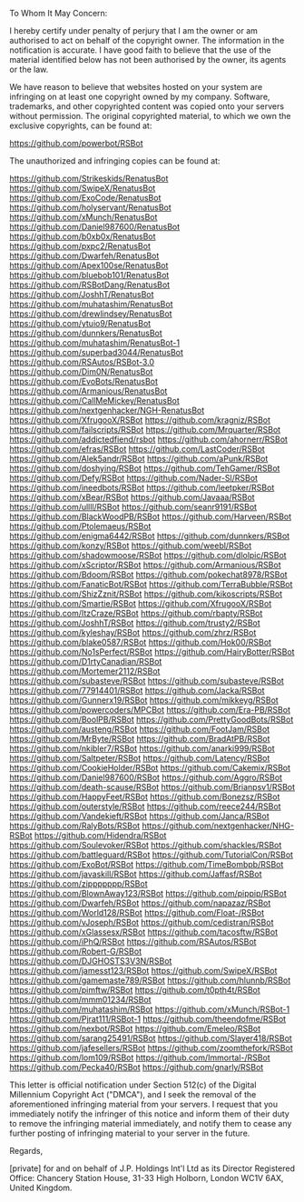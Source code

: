 To Whom It May Concern:

I hereby certify under penalty of perjury that I am the owner or am
authorised to act on behalf of the copyright owner. The information in the
notification is accurate. I have good faith to believe that the use of the
material identified below has not been authorised by the owner, its agents
or the law.

We have reason to believe that websites hosted on your system
are infringing on at least one copyright owned by my company. Software,
trademarks, and other copyrighted content was copied onto your servers
without permission. The original copyrighted material, to which we own the
exclusive copyrights, can be found at:

https://github.com/powerbot/RSBot

The unauthorized and infringing copies can be found at:

https://github.com/Strikeskids/RenatusBot
https://github.com/SwipeX/RenatusBot
https://github.com/ExoCode/RenatusBot
https://github.com/holyservant/RenatusBot
https://github.com/xMunch/RenatusBot
https://github.com/Daniel987600/RenatusBot
https://github.com/b0xb0x/RenatusBot
https://github.com/pxpc2/RenatusBot
https://github.com/Dwarfeh/RenatusBot
https://github.com/Apex100se/RenatusBot
https://github.com/bluebob101/RenatusBot
https://github.com/RSBotDang/RenatusBot
https://github.com/JoshhT/RenatusBot
https://github.com/muhatashim/RenatusBot
https://github.com/drewlindsey/RenatusBot
https://github.com/ytuio9/RenatusBot
https://github.com/dunnkers/RenatusBot
https://github.com/muhatashim/RenatusBot-1
https://github.com/superbad3044/RenatusBot
https://github.com/RSAutos/RSBot-3.0
https://github.com/Dim0N/RenatusBot
https://github.com/EvoBots/RenatusBot
https://github.com/Armanious/RenatusBot
https://github.com/CallMeMickey/RenatusBot
https://github.com/nextgenhacker/NGH-RenatusBot
https://github.com/XfrugooX/RSBot
https://github.com/kragniz/RSBot
https://github.com/failscripts/RSBot
https://github.com/Mrquarter/RSBot
https://github.com/addictedfiend/rsbot
https://github.com/ahornerr/RSBot
https://github.com/efras/RSBot
https://github.com/LastCoder/RSBot
https://github.com/Alek5andr/RSBot
https://github.com/aPunk/RSBot
https://github.com/doshying/RSBot
https://github.com/TehGamer/RSBot
https://github.com/Defy/RSBot
https://github.com/Nader-Sl/RSBot
https://github.com/ineedbots/RSBot
https://github.com/leetpker/RSBot
https://github.com/xBear/RSBot
https://github.com/Javaaa/RSBot
https://github.com/ullll/RSBot
https://github.com/seanr9191/RSBot
https://github.com/BlackWoodPB/RSBot
https://github.com/Harveen/RSBot
https://github.com/Ptolemaeus/RSBot
https://github.com/enigma6442/RSBot
https://github.com/dunnkers/RSBot
https://github.com/konzy/RSBot
https://github.com/weebl/RSBot
https://github.com/shadowmoose/RSBot
https://github.com/dlolpic/RSBot
https://github.com/xScriptor/RSBot
https://github.com/Armanious/RSBot
https://github.com/Bdoom/RSBot
https://github.com/pokechat8978/RSBot
https://github.com/FanaticBot/RSBot
https://github.com/TerraBubble/RSBot
https://github.com/ShizZznit/RSBot
https://github.com/kikoscripts/RSBot
https://github.com/Smartie/RSBot
https://github.com/XfrugooX/RSBot
https://github.com/ItzCraze/RSBot
https://github.com/rbapty/RSBot
https://github.com/JoshhT/RSBot
https://github.com/trusty2/RSBot
https://github.com/kyleshay/RSBot
https://github.com/zhrz/RSBot
https://github.com/blake0587/RSBot
https://github.com/Hok00/RSBot
https://github.com/No1sPerfect/RSBot
https://github.com/HairyBotter/RSBot
https://github.com/D1rtyCanadian/RSBot
https://github.com/Mortemer2112/RSBot
https://github.com/subasteve/RSBot
https://github.com/subasteve/RSBot
https://github.com/77914401/RSBot
https://github.com/Jacka/RSBot
https://github.com/Gunnerx19/RSBot
https://github.com/mikkeyg/RSBot
https://github.com/powercoders/MPCBot
https://github.com/Era-PB/RSBot
https://github.com/BoolPB/RSBot
https://github.com/PrettyGoodBots/RSBot
https://github.com/austeng/RSBot
https://github.com/FootJam/RSBot
https://github.com/MrByte/RSBot
https://github.com/BradAtPB/RSBot
https://github.com/nkibler7/RSBot
https://github.com/anarki999/RSBot
https://github.com/Saltpeter/RSBot
https://github.com/Latency/RSBot
https://github.com/CookieHolder/RSBot
https://github.com/Cakemix/RSBot
https://github.com/Daniel987600/RSBot
https://github.com/Aggro/RSBot
https://github.com/death-scause/RSBot
https://github.com/Brianpsv1/RSBot
https://github.com/HappyFeet/RSBot
https://github.com/Bonezsz/RSBot
https://github.com/outerstyle/RSBot
https://github.com/reece244/RSBot
https://github.com/Vandekieft/RSBot
https://github.com/Janca/RSBot
https://github.com/RalyBots/RSBot
https://github.com/nextgenhacker/NHG-RSBot
https://github.com/Hidendra/RSBot
https://github.com/Soulevoker/RSBot
https://github.com/shackles/RSBot
https://github.com/battleguard/RSBot
https://github.com/TutorialCon/RSBot
https://github.com/ExoBot/RSBot
https://github.com/TimeBombpb/RSBot
https://github.com/javaskill/RSBot
https://github.com/Jaffasf/RSBot
https://github.com/zippppppp/RSBot
https://github.com/BlownAway123/RSBot
https://github.com/pippip/RSBot
https://github.com/Dwarfeh/RSBot
https://github.com/napazaz/RSBot
https://github.com/World128/RSBot
https://github.com/Float-/RSBot
https://github.com/vJoseph/RSBot
https://github.com/cedistran/RSBot
https://github.com/xGlassesx/RSBot
https://github.com/tacosftw/RSBot
https://github.com/iPhQ/RSBot
https://github.com/RSAutos/RSBot
https://github.com/Robert-G/RSBot
https://github.com/DJGHOSTS3V3N/RSBot
https://github.com/jamesst123/RSBot
https://github.com/SwipeX/RSBot
https://github.com/gamemaste789/RSBot
https://github.com/hlunnb/RSBot
https://github.com/pimftw/RSBot
https://github.com/t0pth4t/RSBot
https://github.com/mmm01234/RSBot
https://github.com/muhatashim/RSBot
https://github.com/xMunch/RSBot-1
https://github.com/Pjrat111/RSBot-1
https://github.com/theendofme/RSBot
https://github.com/nexbot/RSBot
https://github.com/Emeleo/RSBot
https://github.com/sarang25491/RSBot
https://github.com/Slayer418/RSBot
https://github.com/jafesellers/RSBot
https://github.com/zoomthefork/RSBot
https://github.com/lom109/RSBot
https://github.com/Immortal-/RSBot
https://github.com/Pecka40/RSBot
https://github.com/gnarly/RSBot

This letter is official notification under Section 512(c) of the Digital
Millennium Copyright Act ("DMCA"), and I seek the removal of the
aforementioned infringing material from your servers. I request that you
immediately notify the infringer of this notice and inform them of their
duty to remove the infringing material immediately, and notify them to
cease any further posting of infringing material to your server in the
future.

Regards,

[private] for and on behalf of J.P. Holdings Int'l Ltd as its Director
Registered Office: Chancery Station House, 31-33 High Holborn, London WC1V
6AX, United Kingdom.
